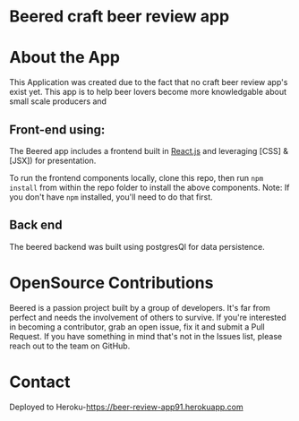 # Beered craft beer review app

# About the App

This Application was created due to the fact that no craft beer review app's exist yet. This app is to help beer lovers become more knowledgable about small scale producers and

## Front-end using:

The Beered app includes a frontend built in [React.js](https://reactjs.org/) and leveraging [CSS] & [JSX]) for presentation.

To run the frontend components locally, clone this repo, then run `npm install` from within the repo folder to install the above components.
Note: If you don't have `npm` installed, you'll need to do that first.

## Back end

The beered backend was built using postgresQl for data persistence.

# OpenSource Contributions

Beered is a passion project built by a group of developers. It's far from perfect and needs the involvement of others to survive.
If you're interested in becoming a contributor, grab an open issue, fix it and submit a Pull Request. If you have something in mind that's not in the Issues list, please reach out to the team on GitHub.

# Contact

Deployed to Heroku-https://beer-review-app91.herokuapp.com
